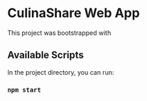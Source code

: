 #   CulinaShare Web App

This project was bootstrapped with 

## Available Scripts

In the project directory, you can run:

### `npm start`



